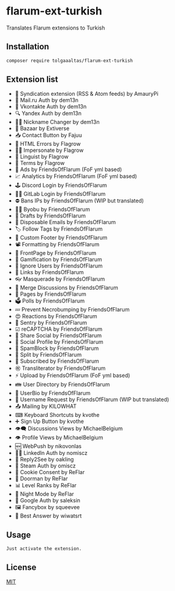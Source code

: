 # flarum-ext-turkish

Translates Flarum extensions to Turkish

## Installation

```bash
composer require tolgaaaltas/flarum-ext-turkish
```

## Extension list

- 🌊 Syndication extension (RSS & Atom feeds) by AmauryPi
- 📮 Mail.ru Auth by dem13n
- 💭 Vkontakte Auth by dem13n
- 🔍 Yandex Auth by dem13n
- 🤹‍♀️ Nickname Changer by dem13n
- 🛒 Bazaar by Extiverse
- 📥 Contact Button by Fajuu
- 🧯 HTML Errors by Flagrow
- 🕵️‍♂️ Impersonate by Flagrow
- 👅 Linguist by Flagrow
- 📄 Terms by Flagrow
- 🤑 Ads by FriendsOfFlarum (FoF yml based)
- 📈 Analytics by FriendsOfFlarum (FoF yml based)
- 🕹 Discord Login by FriendsOfFlarum
- 👩‍💻 GitLab Login by FriendsOfFlarum
- ⛔ Bans IPs by FriendsOfFlarum (WIP but translated)
- 👨‍💻 Byobu by FriendsOfFlarum
- 💾 Drafts by FriendsOfFlarum
- 📧 Disposable Emails by FriendsOfFlarum
- 🏷 Follow Tags by FriendsOfFlarum
- 📝 Custom Footer by FriendsOfFlarum
- 📽 Formatting by FriendsOfFlarum
- 📑 FrontPage by FriendsOfFlarum
- 🎰 Gamification by FriendsOfFlarum
- 🤬 Ignore Users by FriendsOfFlarum
- 🔗 Links by FriendsOfFlarum
- 👓 Masquerade by FriendsOfFlarum
- 🤝 Merge Discussions by FriendsOfFlarum
- 📃 Pages by FriendsOfFlarum
- 🗳 Polls by FriendsOfFlarum
- 💤 Prevent Necrobumping by FriendsOfFlarum
- 😍 Reactions by FriendsOfFlarum
- 🗿 Sentry by FriendsOfFlarum
- ☑ reCAPTCHA by FriendsOfFlarum
- 💌 Share Social by FriendsOfFlarum
- 🤳 Social Profile by FriendsOfFlarum
- 🚷 SpamBlock by FriendsOfFlarum
- 👐 Split by FriendsOfFlarum
- 🏃 Subscribed by FriendsOfFlarum
- ㊗️ Transliterator by FriendsOfFlarum
- ⚡ Upload by FriendsOfFlarum (FoF yml based)
- 👪 User Directory by FriendsOfFlarum
- 📖 UserBio by FriendsOfFlarum
- 🎃 Username Request by FriendsOfFlarum (WIP but translated)
- 📤 Mailing by KILOWHAT
- ⌨ Keyboard Shortcuts by kvothe
- ➕ Sign Up Button by kvothe
- 👁‍🗨 Discussions Views by MichaelBelgium
- 👁 Profile Views by MichaelBelgium
- 🆕 WebPush by nikovonlas
- 👨‍💼 LinkedIn Auth by nomiscz
- 👀 Reply2See by oakling
- 🎲 Steam Auth by omiscz
- 🍪 Cookie Consent by ReFlar
- 🚪 Doorman by ReFlar
- 📊 Level Ranks by ReFlar
- 🌃 Night Mode by ReFlar
- 🔎 Google Auth by saleksin
- 🖼 Fancybox by squeevee
- 💬 Best Answer by wiwatsrt

## Usage

```
Just activate the extension.
```

## License
[MIT](https://choosealicense.com/licenses/mit/)
